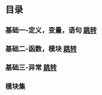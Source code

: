 # 目录

## 基础一-定义，变量，语句 [跳转](https://github.com/3114aaa/Python-1)

## 基础二-函数，模块 [跳转](https://github.com/3114aaa/Python-2)

## 基础三-异常 [跳转](https://github.com/3114aaa/Python-directory/edit/main/README.md)

## 模块集
